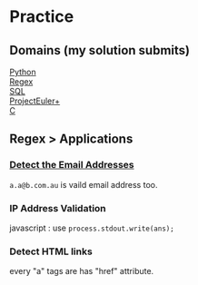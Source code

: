 # Practice
## Domains (my solution submits)
[Python](practice/python.md)  
[Regex](practice/regex.md)  
[SQL](practice/sql.md)  
[ProjectEuler+](ProjectEuler+/readme.md)  
[C](practice/c.md)  
## Regex > Applications
### [Detect the Email Addresses](https://www.hackerrank.com/challenges/detect-the-email-addresses)
`a.a@b.com.au` is vaild email address too.  
### IP Address Validation
javascript : use `process.stdout.write(ans);`  
### Detect HTML links
every "a" tags are has "href" attribute.  
